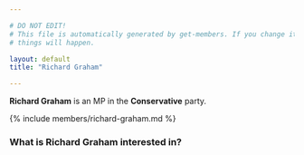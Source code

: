 ```yaml
---

# DO NOT EDIT!
# This file is automatically generated by get-members. If you change it, bad
# things will happen.

layout: default
title: "Richard Graham"

---
```


**Richard Graham** is an MP in the **Conservative** party.

{% include members/richard-graham.md %}

### What is Richard Graham interested in?


